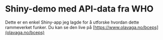 # Shiny-demo med API-data fra WHO

Dette er en enkel Shiny-app jeg lagde for å utforske hvordan dette rammeverket funker. Du kan se den live på [https://www.olavaga.no/bceps](olavaga.no/bceps)
